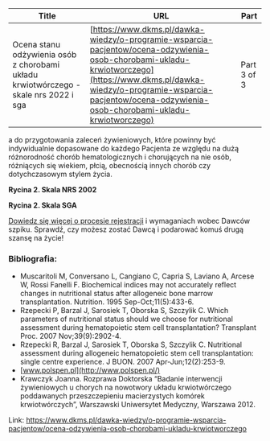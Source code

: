 | **Title**       | **URL**           | **Part**              |
|-----------------|-------------------|-----------------------|
| Ocena stanu odżywienia osób z chorobami układu krwiotwórczego - skale nrs 2022 i sga         | [https://www.dkms.pl/dawka-wiedzy/o-programie-wsparcia-pacjentow/ocena-odzywienia-osob-chorobami-ukladu-krwiotworczego](https://www.dkms.pl/dawka-wiedzy/o-programie-wsparcia-pacjentow/ocena-odzywienia-osob-chorobami-ukladu-krwiotworczego)    | Part 3 of 3          |

a do przygotowania zaleceń żywieniowych, które powinny być indywidualnie dopasowane do każdego Pacjenta ze względu na dużą różnorodność chorób hematologicznych i chorujących na nie osób, różniących się wiekiem, płcią, obecnością innych chorób czy dotychczasowym stylem życia.


**Rycina 2\. Skala NRS 2002**



**Rycina 2\. Skala SGA**



[Dowiedz się więcej o procesie rejestracji](https://www.dkms.pl/dawka-wiedzy/o-rejestracji) i wymaganiach wobec Dawców szpiku. Sprawdź, czy możesz zostać Dawcą i podarować komuś drugą szansę na życie!


### Bibliografia:


* Muscaritoli M, Conversano L, Cangiano C, Capria S, Laviano A, Arcese W, Rossi Fanelli F. Biochemical indices may not accurately reflect changes in nutritional status after allogeneic bone marrow transplantation. Nutrition. 1995 Sep\-Oct;11(5\):433\-6\.
* Rzepecki P, Barzal J, Sarosiek T, Oborska S, Szczylik C. Which parameters of nutritional status should we choose for nutritional assessment during hematopoietic stem cell transplantation? Transplant Proc. 2007 Nov;39(9\):2902\-4\.
* Rzepecki R, Barzal J, Sarosiek T, Oborska S, Szczylik C. Nutritional assessment during allogeneic hematopoietic stem cell transplantation: single centre experience. J BUON. 2007 Apr\-Jun;12(2\):253\-9\.
* [www.polspen.pl](http://www.polspen.pl/)
* Krawczyk Joanna. Rozprawa Doktorska “Badanie interwencji żywieniowych u chorych na nowotwory układu krwiotwórczego poddawanych przeszczepieniu macierzystych komórek krwiotwórczych”, Warszawski Uniwersytet Medyczny, Warszawa 2012\.


Link: https://www.dkms.pl/dawka-wiedzy/o-programie-wsparcia-pacjentow/ocena-odzywienia-osob-chorobami-ukladu-krwiotworczego

